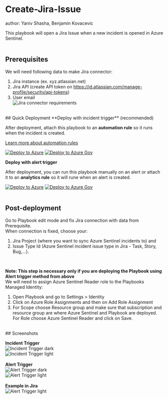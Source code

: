 # Create-Jira-Issue
author: Yaniv Shasha, Benjamin Kovacevic

This playbook will open a Jira Issue when a new incident is opened in Azure Sentinel.<br>
<br>
## Prerequisites

We will need following data to make Jira connector:<br>
1. Jira instance (ex. xyz.atlassian.net)<br>
2. Jira API (create API token on https://id.atlassian.com/manage-profile/security/api-tokens)<br>
3. User email<br>
![Jira connector requirements](./images/jira-connector-requirements.png)<br>
<br>
## Quick Deployment
**Deploy with incident trigger** (recommended)

After deployment, attach this playbook to an **automation rule** so it runs when the incident is created.

[Learn more about automation rules](https://docs.microsoft.com/azure/sentinel/automate-incident-handling-with-automation-rules#creating-and-managing-automation-rules)

[![Deploy to Azure](https://aka.ms/deploytoazurebutton)](https://portal.azure.com/#create/Microsoft.Template/uri/https%3A%2F%2Fraw.githubusercontent.com%2FAzure%2FAzure-Sentinel%2Fmaster%2FSolutions%2FAtlassianJiraAudit%2FPlaybooks%2FCreate-Jira-Issue%2Fincident-trigger%2Fazuredeploy.json)
[![Deploy to Azure Gov](https://aka.ms/deploytoazuregovbutton)](https://portal.azure.us/#create/Microsoft.Template/uri/https%3A%2F%2Fraw.githubusercontent.com%2FAzure%2FAzure-Sentinel%2Fmaster%2FSolutions%2FAtlassianJiraAudit%2FPlaybooks%2FCreate-Jira-Issue%2Fincident-trigger%2Fazuredeploy.json)

**Deploy with alert trigger**

After deployment, you can run this playbook manually on an alert or attach it to an **analytics rule** so it will rune when an alert is created.

[![Deploy to Azure](https://aka.ms/deploytoazurebutton)](https://portal.azure.com/#create/Microsoft.Template/uri/https%3A%2F%2Fraw.githubusercontent.com%2FAzure%2FAzure-Sentinel%2Fmaster%2FSolutions%2FAtlassianJiraAudit%2FPlaybooks%2FCreate-Jira-Issue%2Falert-trigger%2Fazuredeploy.json)
[![Deploy to Azure Gov](https://aka.ms/deploytoazuregovbutton)](https://portal.azure.us/#create/Microsoft.Template/uri/https%3A%2F%2Fraw.githubusercontent.com%2FAzure%2FAzure-Sentinel%2Fmaster%2FSolutions%2FAtlassianJiraAudit%2FPlaybooks%2FCreate-Jira-Issue%2Falert-trigger%2Fazuredeploy.json)<br>
<br>
## Post-deployment
Go to Playbook edit mode and fix Jira connection with data from Prerequisite. <br>
When connection is fixed, choose your:
1. Jira Project (where you want to sync Azure Sentinel incidents to) and
2. Issue Type Id (Azure Sentinel incident issue type in Jira - Task, Story, Bug,...).<br>
<br>

<strong>Note: This step is necessary only if you are deploying the Playbook using Alert trigger method from above</strong><br>
We will need to assign Azure Sentinel Reader role to the Playbooks Managed Identity:<br>
1. Open Playbook and go to Settings > Identity
2. Click on Azure Role Assignments and then on Add Role Assignment
3. For Scope choose Resource group and make sure that subscription and resource group are where Azure Sentinel and Playbook are deployed. For Role choose Azure Sentinel Reader and click on Save.<br>
<br>
## Screenshots

**Incident Trigger**<br>
![Incident Trigger dark](./incident-trigger/images/dark-Playbook-incident-trigger.png)<br>
![Incident Trigger light](./incident-trigger/images/light-Playbook-incident-trigger.png)<br>
<br>
**Alert Trigger**<br>
![Alert Trigger dark](./alert-trigger/images/dark-Playbook-alert-trigger.png)<br>
![Alert Trigger light](./alert-trigger/images/light-Playbook-alert-trigger.png)<br>
<br>
**Example in Jira**<br>
![Alert Trigger light](./images/jira.png)<br>
